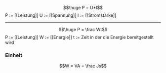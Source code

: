 $$\huge P = U*I$$
P := [[Leistung]]
U := [[Spannung]]
I := [[Stromstärke]]

---
$$\huge P = \frac Wt$$
P := [[Leistung]]
W := [[Energie]]
t := Zeit in der die Energie bereitgestellt wird 
### Einheit
$$W = VA = \frac Js$$



